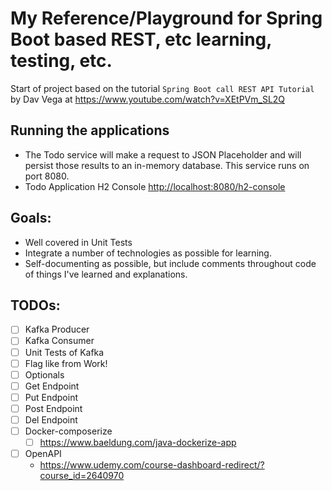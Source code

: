# My Reference/Playground for Spring Boot based REST, etc learning, testing, etc.

Start of project based on the tutorial `Spring Boot call REST API Tutorial` by Dav Vega at <https://www.youtube.com/watch?v=XEtPVm_SL2Q>

## Running the applications

- The Todo service will make a request to JSON Placeholder and will persist those results to an in-memory database. This service runs on port 8080.
- Todo Application H2 Console <http://localhost:8080/h2-console>

## Goals:
* Well covered in Unit Tests
* Integrate a number of technologies as possible for learning.
* Self-documenting as possible, but include comments throughout code of things I've learned and explanations.

## TODOs:
 
- [ ] Kafka Producer
- [ ] Kafka Consumer 
- [ ] Unit Tests of Kafka
- [ ] Flag like from Work!
- [ ] Optionals
- [ ] Get Endpoint
- [ ] Put Endpoint
- [ ] Post Endpoint
- [ ] Del Endpoint
- [ ] Docker-composerize
  - [ ] https://www.baeldung.com/java-dockerize-app
- [ ] OpenAPI
  - https://www.udemy.com/course-dashboard-redirect/?course_id=2640970